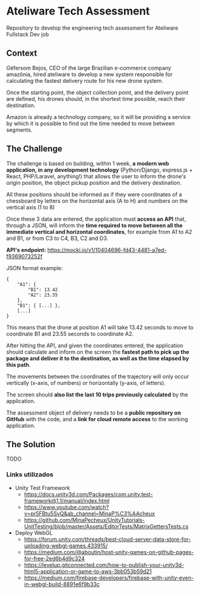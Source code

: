 # Ateliware Tech Assessment

Repository to develop the engineering tech assessment for Ateliware Fullstack Dev job

## Context

Géfersom Bejos, CEO of the large Brazilian e-commerce company amazônia, hired ateliware to develop a new system responsible for calculating the fastest delivery route for his new drone system.

Once the starting point, the object collection point, and the delivery point are defined, his drones should, in the shortest time possible, reach their destination.

Amazon is already a technology company, so it will be providing a service by which it is possible to find out the time needed to move between segments.

## The Challenge

The challenge is based on building, within 1 week, **a modern web application, in any development technology** (Python/Django, express.js + React, PHP/Laravel, anything!) that allows the user to inform the drone's origin position, the object pickup position and the delivery destination.

All these positions should be informed as if they were coordinates of a chessboard by letters on the horizontal axis (A to H) and numbers on the vertical axis (1 to 8)

Once these 3 data are entered, the application must **access an API** that, through a JSON, will inform the **time required to move between all the immediate vertical and horizontal coordinates**, for example from A1 to A2 and B1, or from C3 to C4, B3, C2 and D3.

**API's endpoint:** https://mocki.io/v1/10404696-fd43-4481-a7ed-f9369073252f

JSON format example:

```
{
    "A1": {
        "B1": 13.42
        "A2": 23.55
    },
    "B1": { [...] },
    [...]
}
```

This means that the drone at position A1 will take 13.42 seconds to move to coordinate B1 and 23.55 seconds to coordinate A2.

After hitting the API, and given the coordinates entered, the application should calculate and inform on the screen the **fastest path to pick up the package and deliver it to the destination, as well as the time elapsed by this path**.

The movements between the coordinates of the trajectory will only occur vertically (x-axis, of numbers) or horizontally (y-axis, of letters).

The screen should **also list the last 10 trips previously calculated** by the application.

The assessment object of delivery needs to be a **public repository on GitHub** with the code, and a **link for cloud remote access** to the working application.

## The Solution

TODO

### Links utilizados

- Unity Test Framework
    - https://docs.unity3d.com/Packages/com.unity.test-framework@1.1/manual/index.html
    - https://www.youtube.com/watch?v=pr5FBtu5SvQ&ab_channel=MinaP%C3%AAcheux
    - https://github.com/MinaPecheux/UnityTutorials-UnitTesting/blob/master/Assets/EditorTests/MatrixGettersTests.cs
- Deploy WebGL
    - https://forum.unity.com/threads/best-cloud-server-data-store-for-uploading-webgl-games.433915/
    - https://medium.com/@aboutin/host-unity-games-on-github-pages-for-free-2ed6b4d9c324
    - https://levelup.gitconnected.com/how-to-publish-your-unity3d-html5-application-or-game-to-aws-3bb053b59d21
    - https://medium.com/firebase-developers/firebase-with-unity-even-in-webgl-build-8891e6f9b33c